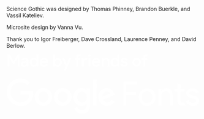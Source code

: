 <div class="colophon">
  <p>Science Gothic was designed by Thomas Phinney, Brandon Buerkle, and Vassil Kateliev.
  <p>Microsite design by Vanna Vu.</p>
  <p>Thank you to Igor Freiberger, Dave Crossland, Laurence Penney, and David Berlow.</p>
  <div id="google">
    <a aria-label="Project made by Friends of Google Fonts. Follow this link to visit Google Fonts." target="_blank" rel="noopener" href="https://fonts.google.com">
      <svg xmlns="http://www.w3.org/2000/svg" viewBox="0 0 1280 395.3" fill="white">
        <path d="M775.5 337.9h19.8v-67.8h64.9v-18.8h-64.9v-51.8h72.5v-19.7h-92.3zm158.1-111.1c-32 0-55.5 24.5-55.5 57.4s22.6 57.4 55.5 57.4c32 0 55.5-24.5 55.5-57.4s-23.5-58.3-55.5-57.4zm-.9 97c-18.8 0-35.8-15.1-35.8-39.5 0-25.4 16.9-39.5 35.8-39.5 18.8 0 35.8 15.1 35.8 39.5s-17 39.5-35.8 39.5zm128-97.9c-14.1 0-28.2 8.5-34.8 18.8l.9-15.1H1007v109.2h20.7v-60.2c0-16.9 10.4-33.9 28.2-33.9 15.1 0 26.4 7.5 26.4 30.1v63.1h19.8v-66.8c0-26.4-14.1-45.2-41.4-45.2zm109.2 96c-10.4 0-15.1-5.6-15.1-17.9v-55.5h26.4v-18.8h-26.4v-32.9h-20.7v32.9h-18.8v18.8h18.8V305c0 22.6 12.2 34.8 36.7 35.8 6.6 0 11.3-.9 16-2.8l-7.5-17.9c-2.8 1.8-5.7 1.8-9.4 1.8zm79-45.2l-21.6-4.7c-8.5-1.9-14.1-5.6-14.1-12.2 0-9.4 10.4-14.1 21.6-14.1 10.4 0 20.7 3.8 24.5 14.1l17.9-7.5c-6.6-16.9-22.6-25.4-41.4-25.4-22.6 0-43.3 12.2-43.3 32 0 18.8 18.8 27.3 29.2 30.1l21.6 5.6c11.3 2.8 15.1 8.5 15.1 14.1 0 8.5-9.4 15.1-21.6 15.1-13.2 0-23.5-6.6-29.2-20.7l-17.9 7.5c6.6 16 21.6 31.1 47.1 32 25.4 0 42.4-15.1 42.4-33.9-.1-13.2-8.6-27.3-30.3-32zm-1155.7-32v24.5h58.4c-1.9 14.1-5.6 23.5-13.2 31.1-8.5 8.5-22.6 17.9-46.1 17.9-36.7 0-64.9-29.2-64.9-65.9s28.2-65.9 64.9-65.9c19.8 0 34.8 7.5 45.2 17.9l17.9-17.9c-15.1-14.1-34.8-25.4-62.1-25.4-49.9 0-92.2 40.5-92.2 90.4 0 49.9 42.4 90.4 92.2 92.2 26.4 0 47.1-8.5 63.1-25.4 16.9-16.9 21.6-39.5 21.6-58.4 0-5.6 0-10.4-.9-15.1H93.2zm152.4-19.8c-32 0-58.4 24.5-58.4 58.4s26.4 58.4 58.4 58.4 58.4-24.5 58.4-58.4-26.4-58.4-58.4-58.4zm0 94.2c-17.9 0-32.9-15.1-32.9-35.8 0-20.7 15.1-35.8 32.9-35.8 17.9 0 32.9 14.1 32.9 35.8.1 20.7-15 35.8-32.9 35.8zm128-94.2c-32 0-58.4 24.5-58.4 58.4s26.4 58.4 58.4 58.4 58.4-24.5 58.4-58.4-26.4-58.4-58.4-58.4zm0 94.2c-17.9 0-32.9-15.1-32.9-35.8 0-20.7 15.1-35.8 32.9-35.8 17.9 0 32.9 14.1 32.9 35.8.1 20.7-15 35.8-32.9 35.8zm157.2-81h-.9c-5.6-6.6-16.9-13.2-31.1-13.2-29.2 0-56.5 25.4-56.5 58.4 0 32.9 26.4 58.4 56.5 58.4 14.1 0 25.4-6.6 31.1-13.2h.9v8.5c0 22.6-12.2 33.9-31.1 33.9-16 0-25.4-11.3-29.2-20.7l-22.6 9.4c6.6 15.1 23.5 34.8 51.8 34.8 30.1 0 55.5-17.9 55.5-61.2V228.7h-24.5v9.4zm-29.2 81c-17.9 0-32.9-15.1-32.9-34.8 0-20.7 15.1-35.8 32.9-35.8s31.1 15.1 31.1 35.8c0 19.7-14.1 34.8-31.1 34.8zm71.6-152.5h25.4v172.2h-25.4zm143 96c-4.7-13.2-19.8-37.6-49.9-37.6-30.1 0-55.5 23.5-55.5 58.4 0 32.9 24.5 58.4 58.4 58.4 26.4 0 42.4-16 48.9-26.4l-19.8-13.2c-6.6 10.4-16 16.9-29.2 16.9s-22.6-5.6-28.2-17.9l78.1-32-2.8-6.6zm-80 18.8c0-22.6 17.9-33.9 31.1-33.9 10.4 0 18.8 4.7 21.6 12.2l-52.7 21.7zM20.7 37.6l-.9-13.1h.9l23.5 40.4h7.6l22.6-40.4h.9l-.9 13.1v44.3h12.2V.9H74.4L48 47.1h-.9L21.6.9H8.5v81h12.2zm80.9 41.5c1.9 1.9 3.8 2.8 6.6 3.8s5.6.9 8.5.9c4.7 0 7.5-.9 10.4-2.8 2.8-1.9 5.6-3.8 7.5-5.6V81h12.2V47.1c0-7.5-1.9-13.2-6.6-16.9s-10.4-5.6-18.8-5.6c-4.7 0-9.4.9-13.2 2.8-3.8 1.9-6.6 4.7-9.4 8.5l10.4 6.6c1.9-2.8 3.8-4.7 5.6-5.6 1.9-.9 4.7-1.9 7.5-1.9 1.9 0 3.8 0 4.7.9.9.9 2.8 1.9 3.8 2.8s.9 1.9 1.9 3.8c.9 1.9.9 2.8.9 4.7V51c-.9-.9-2.8-.9-5.6-1.9s-5.6-.9-9.4-.9-6.6 0-9.4.9c-2.8.9-5.6 1.9-7.5 3.8-1.9.9-3.8 3.8-4.7 5.6-.9 1.9-1.9 4.7-1.9 7.5s.9 5.6 1.9 7.5c.9 1.8 2.8 3.7 4.6 5.6zm11.3-20.7c2.8-1.9 5.6-2.8 9.4-2.8 1.9 0 4.7 0 6.6.9 2.8.9 4.7.9 5.6 1.9 0 1.9 0 3.8-.9 5.6-.9 1.9-1.9 3.8-4.7 6.6-.9.9-2.8 1.9-4.7 2.8-1.9.9-3.8.9-5.6.9-.9 0-2.8-.9-3.8-.9-.9-.9-1.9-.9-2.8-1.9-.9-.9-.9-1.9-1.9-2.8-.9-.9-.9-2.8-.9-3.8 0-2.8 1.9-4.7 3.7-6.5zm86.6 17.2v6.3h12.2V.9h-12.2v24.5l.9 7.5h-.9c-.9-2.8-2.8-4.7-6.6-6.6-3.8-1.9-6.6-2.8-11.3-2.8-3.8 0-7.5 0-10.4 1.9-2.8 1.9-5.6 3.8-8.5 6.6-1.9 2.8-4.7 5.6-5.6 9.4-.9 3.8-1.9 7.5-1.9 12.2s.9 8.5 1.9 12.2c.9 3.8 2.8 6.6 5.6 9.4 2.8 2.8 5.6 4.7 8.5 6.6 3.8.9 6.6 1.9 10.4 1.9 4.7 0 8.5-.9 11.3-2.8 2.4-1.6 4.8-3.1 6.6-5.3zm-16-4.1h-5.6c-1.9-.9-2.8-1.9-4.7-3.8-1.9-1.9-2.8-3.8-3.8-5.6-.9-1.9-.9-4.7-.9-7.5s0-4.7.9-7.5 1.9-4.7 1.9-6.6c.9-1.9 2.8-2.8 4.7-3.8 1.9-.9 4.7-.9 6.6-.9 2.8 0 4.7 0 6.6.9 2.8.9 3.8 1.9 5.6 3.8 1.9 1.9 2.8 3.8 3.8 5.6.9 1.9.9 4.7.9 7.5s0 5.6-.9 7.5c-.9 2.8-1.9 4.7-2.8 5.6-1.9 1.9-3.8 2.8-5.6 3.8-2.9 1-4.8 1-6.7 1zm45.2 3.8c2.8 2.8 5.6 4.7 9.4 6.6 3.8.9 7.5 1.9 11.3 1.9 6.6 0 11.3-1.9 16-4.7 4.7-2.8 8.5-5.6 10.4-10.4l-11.3-5.6c-.9 2.8-2.8 4.7-5.6 6.6-1.9 1.9-4.7 2.8-8.5 2.8-1.9 0-3.8 0-5.6-.9-1.9-.9-2.8-1.9-4.7-2.8-1.9-.9-2.8-2.8-3.8-4.7-.9-1.9-1.9-3.8-1.9-6.6h42.4v-2.8c0-4.7-.9-8.5-1.9-12.2-1.9-3.8-3.8-6.6-5.6-9.4-2.8-2.8-5.6-4.7-9.4-7.5-2.8-.9-6.6-1.9-11.3-1.9-3.8 0-7.5.9-11.3 2.8-2.8 1.9-5.6 3.8-8.5 6.6-2.8 2.8-4.7 5.6-5.6 9.4s-1.9 7.5-1.9 11.3c0 4.7.9 8.5 1.9 12.2s2.7 6.5 5.5 9.3zM240 38.6c2.8-1.9 5.6-2.8 9.4-2.8 2.8 0 4.7 0 6.6.9 1.9.9 2.8 1.9 3.8 2.8.9.9 1.9 2.8 2.8 3.8 0 .9.9 2.8.9 3.8h-29.2c1-3.8 2.9-6.6 5.7-8.5zm81.9 35.8h.9c.9 2.8 3.8 4.7 6.6 6.6 3.8 1.9 6.6 2.8 11.3 2.8 3.8 0 7.5 0 10.4-1.9 2.8-1.9 5.6-3.8 8.5-6.6 1.9-2.8 3.8-5.6 5.6-9.4 1.9-3.8 1.9-6.6 1.9-11.3s0-8.5-1.9-12.2c-.9-3.8-2.8-6.6-5.6-9.4-1.9-2.8-4.7-4.7-8.5-6.6-3.8-.9-6.6-1.9-10.4-1.9-4.7 0-8.5.9-11.3 2.8-2.8 1.9-4.7 3.8-6.6 6.6h-.9l.9-7.5V.9h-12.2v80.9h11.3v-7.4zm1.9-27.3c.9-1.9 1.9-3.8 3.8-5.6.9-1.9 2.8-2.8 4.7-3.8 1.9-.9 4.7-.9 6.6-.9 2.8 0 4.7 0 6.6.9 1.9.9 2.8 1.9 5.6 2.8 1.9 1.9 2.8 3.8 3.8 5.6.9 1.9.9 4.7.9 7.5s0 5.6-.9 7.5c-.9 1.9-1.9 3.8-3.8 5.6-1.9 1.9-3.8 2.8-5.6 3.8-2.8.9-4.7.9-6.6.9h-6.6c-1.9-.9-2.8-1.9-4.7-3.8-1.9-1.9-2.8-3.8-3.8-5.6-.9-1.9-.9-4.7-.9-7.5s-.1-5.6.9-7.4zm57.4 60.2h13.2l34.8-80h-14.1L400 64h-.9L384 27.3h-14.1l22.6 51.8zm81.9-25.4h12.2V37.6h14.1V26.4h-14.1v-5.6c0-2.8 0-5.6 1.9-6.6 1.9-.9 3.8-1.9 5.6-1.9h3.8c1 0 1.9.9 2.8.9l3.8-10.4c-1.9-.9-2.8-1.9-4.7-1.9-1.9-.9-3.8-.9-5.7-.9-2.8 0-4.7 0-7.5.9s-4.7 1.9-6.6 3.8c-1.9 1.9-2.8 3.8-3.8 6.6-.9 2.8-1.9 5.6-1.9 8.5v6.6h-10.4v11.3H463v44.2zm49.8 0V52.7c0-2.8 0-4.7.9-6.6.9-1.9 1.9-2.8 2.8-4.7 1.9-1.9 2.8-2.8 4.7-3.8 1.9-.9 3.8-.9 5.6-.9h3.8c1 0 1.9.9 2.8.9l3.8-11.3c-.9 0-2.8-.9-3.8-.9-.9-.9-2.8-.9-4.7-.9-1.9 0-2.8 0-4.7.9-1.9 0-2.8.9-4.7 1.9-1.9.9-2.8 2.8-3.8 3.8-.9.9-1.9 1.9-2.8 3.8h-.8v-8.5h-11.3v55.5h12.2zm32-55.5h12.2v55.5h-12.2zM550.6 0c-1.9 0-3.8.9-5.6 2.8-1.9.9-2.8 3.8-2.8 5.6 0 1.9 1.9 3.8 2.8 5.6.9 1.9 2.8 2.8 5.6 2.8s3.8-1.9 5.6-2.8c1.9-.9 2.8-3.8 2.8-5.6 0-1.9-.9-3.8-2.8-5.6-.9-1.9-3.7-2.8-5.6-2.8zm32.9 81.9c3.8.9 7.5 1.9 11.3 1.9 6.6 0 11.3-1.9 16-4.7 4.7-2.8 8.5-5.6 10.4-10.4l-11.3-5.6c-.9 2.8-3.8 4.7-5.6 6.6-1.9 1.9-4.7 2.8-8.5 2.8-1.9 0-3.8 0-5.6-.9-1.9-.9-2.8-1.9-4.7-2.8-1.9-1.9-2.8-2.8-3.8-5.6-.9-1.9-1.9-3.8-1.9-6.6h42.4v-2.8c0-4.7-.9-8.5-1.9-12.2-1.9-3.8-3.8-6.6-5.6-9.4-1.9-1.9-4.7-3.8-8.5-5.6-2.8-.9-6.6-1.9-11.3-1.9-3.8 0-7.5.9-11.3 2.8-3.8.9-6.6 3.8-9.4 5.6-2.8 2.8-4.7 5.6-5.6 9.4-.9 3.8-1.9 7.5-1.9 11.3 0 4.7.9 8.5 1.9 12.2.9 3.8 2.8 6.6 5.6 9.4 2.7 2.7 5.6 4.6 9.3 6.5zm1.9-43.3c2.8-1.9 5.6-2.8 9.4-2.8 2.8 0 4.7 0 6.6.9 1.9.9 3.8 1.9 4.7 2.8.9.9 1.9 2.8 2.8 3.8 0 .9.9 2.8.9 3.8h-30.1c1-3.8 2.9-6.6 5.7-8.5zm59.3 14.1c0-2.8 0-4.7.9-6.6.9-1.9 1.9-3.8 2.8-5.6 1.9-1.9 2.8-2.8 4.7-3.8 1.9-.9 3.8-.9 5.6-.9 3.8 0 6.6.9 8.5 2.8 2.8 1.9 3.8 5.6 3.8 10.4v32.9h12.2V48c0-7.5-1.9-13.2-5.6-16.9-3.8-4.7-9.4-6.6-16-6.6-3.8 0-7.5.9-10.4 2.8-2.4 1.6-4.8 3.2-6.6 5.4v-6.3h-12.2v55.5h12.2V52.7zM736 25.4l.9 7.5h-.9c-.9-2.8-2.8-4.7-6.6-6.6-3.8-1.9-6.6-2.8-11.3-2.8-3.8 0-7.5 0-10.4 1.9-2.8 1.9-5.6 3.8-8.5 6.6-1.9 2.8-3.8 5.6-5.6 9.4-.9 3.8-1.9 7.5-1.9 12.2s0 8.5 1.9 12.2c.9 3.8 2.8 6.6 5.6 9.4 2.8 2.8 5.6 4.7 8.5 6.6 3.8.9 6.6 1.9 10.4 1.9 4.7 0 8.5-.9 11.3-2.8 2.4-1.6 4.8-3.2 6.6-5.4v6.3h12.2V.9H736v24.5zm-.9 35.8c-.9 2.8-1.9 4.7-2.8 5.6-1.9 1.9-3.8 2.8-5.6 3.8-2.8.9-4.7.9-6.6.9s-3.8 0-6.6-.9c-1.9-.9-2.8-1.9-4.7-3.8-.9-.9-2.8-2.8-2.8-4.7-.9-1.9-.9-4.7-.9-7.5s0-5.6.9-7.5c0-2.8 1.9-4.7 1.9-6.6.9-1.9 2.8-2.8 4.7-3.8 1.9-.9 4.7-.9 6.6-.9 2.8 0 4.7 0 6.6.9 2.8.9 3.8 1.9 5.6 3.8 1.9 1.9 2.8 3.8 3.8 5.6.9 1.9.9 4.7.9 7.5s-.1 5.7-1 7.6zm54.5 20.7c2.8-.9 5.6-1.9 7.5-3.8 1.9-1.9 3.8-3.8 4.7-5.6.9-1.9 1.9-3.8 1.9-6.6 0-3.8-1.9-7.5-3.8-10.4-1.9-2.8-6.6-4.7-12.2-6.6l-8.5-1.9c-1.9 0-4.7-.9-5.6-1.9-.9-.9-1.9-1.9-1.9-3.8 0-.9-.9-1.9 0-2.8s1.9-.9 3.8-2.8c.9 0 1.9-.9 2.8-.9h2.8c1.9 0 4.7.9 6.6 1.9 1.9 1.9 3.8 2.8 4.7 5.6l11.3-4.7c-.9-1.9-1.9-3.8-3.8-5.6-1.9-.9-3.8-2.8-5.6-3.8-1.9-1.9-3.8-1.9-4.7-2.8-2.8-.9-4.7-.9-7.5-.9s-5.6 0-8.5.9c-2.8 0-5.6.9-7.5 2.8-1.9 1.9-3.8 3.8-4.7 5.6-.9 2.8-1.9 4.7-1.9 7.5s0 4.7.9 6.6c.9 1.9 2.8 3.8 3.8 4.7.9.9 2.8 1.9 4.7 2.8 1.9.9 3.8 1.9 5.6 1.9l7.5 1.9c3.8.9 6.6 1.9 7.5 2.8s1.9 1.9 1.9 3.8-.9 3.8-2.8 4.7c-1.9.9-4.7 1.9-7.5 1.9s-4.7 0-7.5-1.9c-1.9-1.9-3.8-4.7-5.6-6.6l-11.3 4.7c0 1.9 1.9 3.8 2.8 5.6.9 1.9 2.8 2.8 4.7 4.7 2.8 1.9 4.7 2.8 7.5 3.8 2.8.9 5.6.9 9.4.9s6.7-.8 8.5-1.7zm100.8-17c.9-2.8 1.9-7.5 1.9-11.3s-.9-7.5-1.9-11.3-2.8-6.6-5.6-9.4c-2.8-2.8-5.6-4.7-9.4-6.6-2.8-.9-7.5-1.9-11.3-1.9-3.8 0-7.5.9-11.3 1.9-3.8 1.9-6.6 3.8-9.4 6.6-1.9 2.8-3.8 5.6-5.6 9.4-.9 2.8-1.9 7.5-1.9 11.3s0 7.5 1.9 11.3c.9 3.8 2.8 6.6 5.6 9.4 2.8 2.8 5.6 4.7 9.4 6.6 3.8 1.9 7.5 1.9 11.3 1.9 3.8 0 7.5 0 11.3-1.9 3.8-1.9 6.6-3.8 9.4-6.6 1.8-2.8 3.7-5.6 5.6-9.4zm-11.3-3.7c-.9 1.9-1.9 3.8-3.8 5.6-1.9 1.9-3.8 2.8-5.6 3.8-1.9.9-3.8.9-5.6.9-1.9 0-3.8 0-5.6-.9-2.8-.9-3.8-1.9-5.6-3.8-1.9-1.9-2.8-3.8-3.8-5.6-.9-1.9-.9-4.7-.9-7.5s0-5.6.9-7.5c.9-1.9 1.9-3.8 3.8-5.6 1.9-1.9 3.8-2.8 5.6-3.8 1.9-.9 3.8-.9 5.6-.9 1.9 0 3.8 0 5.6.9 2.8.9 3.8 1.9 5.6 3.8 1.9 1.9 2.8 3.8 3.8 5.6.9 1.9.9 4.7.9 7.5s0 5.6-.9 7.5zm28.2 20.7h12.2V37.6h14.1V27.3h-14.1v-5.6c0-2.8 0-5.6 1.9-6.6 1.9-.9 3.8-1.9 5.6-1.9h3.8c1 0 1.9.9 2.8.9l3.8-11.3c-1.9-.9-2.8-.9-4.7-1.9-1.9-.9-3.8-.9-5.6-.9-2.8 0-5.6 0-7.5 1.9-2.8.9-4.7 1.9-6.6 3.8-1.9.9-2.8 3.8-3.8 5.6-.9 2.8-1.9 5.6-1.9 8.5v6.6h-10.4v11.3h10.4v44.2z">
        </path>
      </svg>
    </a>
  </div>
</div>

